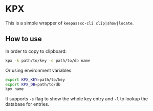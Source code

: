 # KPX

This is a simple wrapper of `keepassxc-cli clip|show|locate`.

## How to use

In order to copy to clipboard:

```bash
kpx -k path/to/key -d path/to/db name
```

Or using environment variables:
```bash
export KPX_KEY=path/to/key
export KPX_DB=path/to/db
kpx name
```

It supports `-s` flag to show the whole key entry and `-l` to lookup the database for entries.